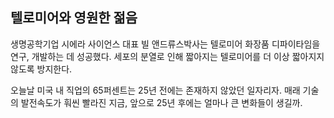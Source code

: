 ## 텔로미어와 영원한 젊음
생명공학기업 시에라 사이언스 대표 빌 앤드류스박사는 텔로미어 화장품 디파이타임을 연구, 개발하는 데 성공했다. 세포의 분열로 인해 짧아지는 텔로미어를 더 이상 짧아지지 않도록 방지한다.

오늘날 미국 내 직업의 65퍼센트는 25년 전에는 존재하지 않았던 일자리자. 매래 기술의 발전속도가 훠씬 빨라진 지금, 앞으로 25년 후에는 얼마나 큰 변화들이 생길까.
